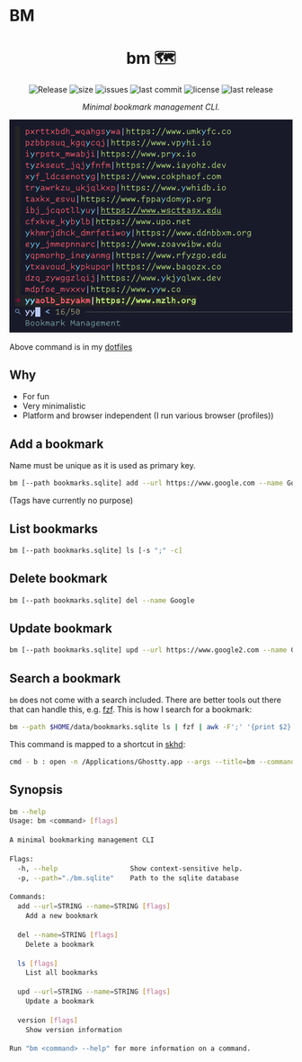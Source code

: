 # BM

<h1 align="center">bm 🗺️</h1>

<div align="center">
  <p>
    <img src="https://github.com/Allaman/bm/actions/workflows/release.yaml/badge.svg" alt="Release"/>
    <img src="https://img.shields.io/github/repo-size/Allaman/bm" alt="size"/>
    <img src="https://img.shields.io/github/issues/Allaman/bm" alt="issues"/>
    <img src="https://img.shields.io/github/last-commit/Allaman/bm" alt="last commit"/>
    <img src="https://img.shields.io/github/license/Allaman/bm" alt="license"/>
    <img src="https://img.shields.io/github/v/release/Allaman/bm?sort=semver" alt="last release"/>
  </p>
 <em>Minimal bookmark management CLI.</em>
</div>

![screenshot](./screenshot.png)

Above command is in my [dotfiles](https://github.com/Allaman/dots/blob/main/dot_local/bin/executable_search-bookmark.sh)

## Why

- For fun
- Very minimalistic
- Platform and browser independent (I run various browser (profiles))

## Add a bookmark

Name must be unique as it is used as primary key.

```sh
bm [--path bookmarks.sqlite] add --url https://www.google.com --name Google [--tags foo bar]
```

(Tags have currently no purpose)

## List bookmarks

```sh
bm [--path bookmarks.sqlite] ls [-s ";" -c]
```

## Delete bookmark

```sh
bm [--path bookmarks.sqlite] del --name Google
```

## Update bookmark

```sh
bm [--path bookmarks.sqlite] upd --url https://www.google2.com --name Google [--tags foo bar]
```

## Search a bookmark

`bm` does not come with a search included. There are better tools out there that can handle this, e.g. [fzf](https://github.com/junegunn/fzf). This is how I search for a bookmark:

```sh
bm --path $HOME/data/bookmarks.sqlite ls | fzf | awk -F';' '{print $2}' | ccopy
```

This command is mapped to a shortcut in [skhd](https://github.com/koekeishiya/skhd):

```sh
cmd - b : open -n /Applications/Ghostty.app --args --title=bm --command="bm --path $HOME/data/bookmarks.sqlite ls | fzf | awk -F';' '{print $2}' | ccopy"
```

## Synopsis

```sh
bm --help
Usage: bm <command> [flags]

A minimal bookmarking management CLI

Flags:
  -h, --help                  Show context-sensitive help.
  -p, --path="./bm.sqlite"    Path to the sqlite database

Commands:
  add --url=STRING --name=STRING [flags]
    Add a new bookmark

  del --name=STRING [flags]
    Delete a bookmark

  ls [flags]
    List all bookmarks

  upd --url=STRING --name=STRING [flags]
    Update a bookmark

  version [flags]
    Show version information

Run "bm <command> --help" for more information on a command.

```

